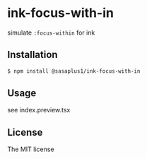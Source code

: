 # ink-focus-with-in

simulate `:focus-within` for ink

## Installation

```bash
$ npm install @sasaplus1/ink-focus-with-in
```

## Usage

see index.preview.tsx

## License

The MIT license

